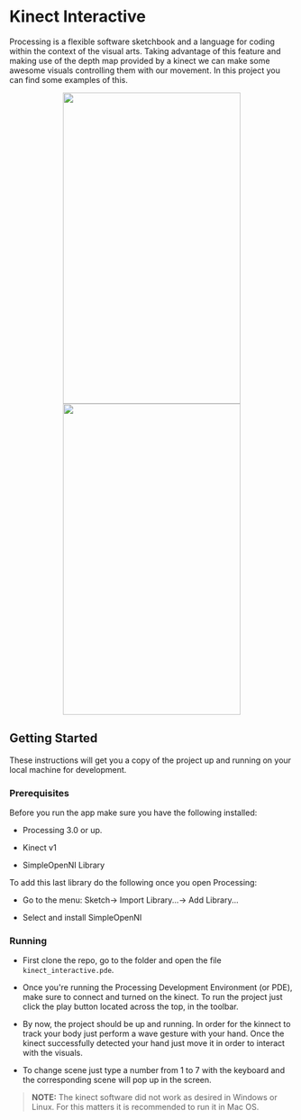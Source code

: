 # Kinect Interactive
Processing is a flexible software sketchbook and a language for coding within the context of the visual arts. Taking advantage of this feature and making use of the depth map provided by a kinect we can make some awesome visuals controlling them with our movement. In this project you can find some examples of this.

<p align="center">
  <img src="https://user-images.githubusercontent.com/54251435/64494646-0beba300-d266-11e9-81f4-8e199209e6c8.gif" width="315" height="552" />
  <img src="https://user-images.githubusercontent.com/54251435/64495736-5542ef00-d274-11e9-9eea-c7ff97755b11.gif" width="315" height="552"/> 
</p>


## Getting Started

These instructions will get you a copy of the project up and running on your local machine for development.

### Prerequisites
Before you run the app make sure you have the following installed:
 - Processing 3.0 or up. 

- Kinect v1

- SimpleOpenNI Library

To add this last library do the following once you open Processing:

- Go to the menu: Sketch-> Import Library...-> Add Library... 

- Select and install SimpleOpenNI

### Running

- First clone the repo, go to the folder and open the file `kinect_interactive.pde`.

- Once you're running the Processing Development Environment (or PDE), make sure to connect and turned on the kinect. To run the project just click the play button located across the top, in the toolbar. 

- By now, the project should be up and running. In order for the kinnect to track your body just perform a wave gesture with your hand. Once the kinect successfully detected your hand just move it in order to interact with the visuals.

- To change scene just type a number from 1 to 7 with the keyboard and the corresponding scene will pop up in the screen.


> **NOTE:** The kinect software did not work as desired in Windows or Linux. For this matters it is recommended to run it in Mac OS.
